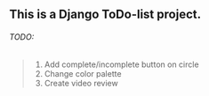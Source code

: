 ## This is a Django ToDo-list project.

###### TODO:
> 1. Add complete/incomplete button on circle
> 2. Change color palette
> 3. Create video review
